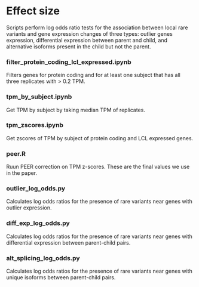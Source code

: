 # Effect size

Scripts perform log odds ratio tests for the association between local rare variants and gene expression changes of three types: outlier genes expression, differential expression between parent and child, and alternative isoforms present in the child but not the parent.

### filter_protein_coding_lcl_expressed.ipynb

Filters genes for protein coding and for at least one subject that has all three replicates with > 0.2 TPM.

### tpm_by_subject.ipynb

Get TPM by subject by taking median TPM of replicates.

### tpm_zscores.ipynb

Get zscores of TPM by subject of protein coding and LCL expressed genes.

### peer.R 

Ruun PEER correction on TPM z-scores. These are the final values we use in the paper.

### outlier_log_odds.py

Calculates log odds ratios for the presence of rare variants near genes with outlier expression.

### diff_exp_log_odds.py

Calculates log odds ratios for the presence of rare variants near genes with differential expression between parent-child pairs.

### alt_splicing_log_odds.py

Calculates log odds ratios for the presence of rare variants near genes with unique isoforms between parent-child pairs.
